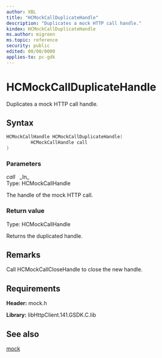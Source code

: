 ```yaml
---
author: XBL
title: "HCMockCallDuplicateHandle"
description: "Duplicates a mock HTTP call handle."
kindex: HCMockCallDuplicateHandle
ms.author: migreen
ms.topic: reference
security: public
edited: 00/00/0000
applies-to: pc-gdk
---
```


# HCMockCallDuplicateHandle  

Duplicates a mock HTTP call handle.  

## Syntax  
  
```cpp
HCMockCallHandle HCMockCallDuplicateHandle(  
         HCMockCallHandle call  
)  
```  
  
### Parameters  
  
*call* &nbsp;&nbsp;\_In\_  
Type: HCMockCallHandle  
  
The handle of the mock HTTP call.  
  
  
### Return value  
Type: HCMockCallHandle
  
Returns the duplicated handle.
  
## Remarks  
  
Call HCMockCallCloseHandle to close the new handle.
  
## Requirements  
  
**Header:** mock.h
  
**Library:** libHttpClient.141.GSDK.C.lib
  
## See also  
[mock](../mock_members.md)  
  
  
